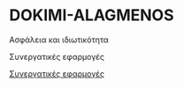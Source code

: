 # DOKIMI-ALAGMENOS

Ασφάλεια και ιδιωτικότητα

Συνεργατικές εφαρμογές

[Συνεργατικές εφαρμογές](https://github.com/courses-ionio/msc)
